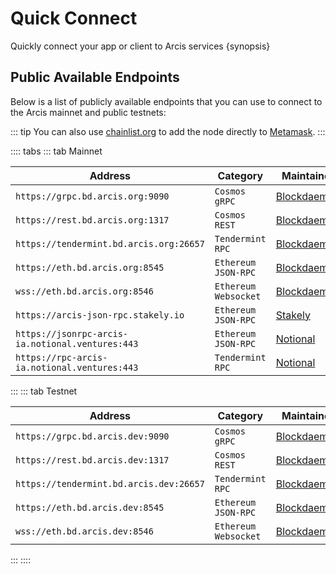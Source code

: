 <!--
order: 2
-->

# Quick Connect

Quickly connect your app or client to Arcis services {synopsis}

## Public Available Endpoints

Below is a list of publicly available endpoints that you can use to connect to the Arcis mainnet and
public testnets:

::: tip
You can also use [chainlist.org](https://chainlist.org/) to add the node directly to [Metamask](./../users/wallets/metamask.md#automatic-import).
:::

<!-- markdown-link-check-disable -->
:::: tabs
::: tab Mainnet

| Address                                          | Category               | Maintainer                              |
| ------------------------------------------------ | ---------------------- | --------------------------------------- |
| `https://grpc.bd.arcis.org:9090`                 | `Cosmos` `gRPC`        | [Blockdaemon](https://blockdaemon.com/) |
| `https://rest.bd.arcis.org:1317`                 | `Cosmos` `REST`        | [Blockdaemon](https://blockdaemon.com/) |
| `https://tendermint.bd.arcis.org:26657`          | `Tendermint` `RPC`     | [Blockdaemon](https://blockdaemon.com/) |
| `https://eth.bd.arcis.org:8545`                  | `Ethereum` `JSON-RPC`  | [Blockdaemon](https://blockdaemon.com/) |
| `wss://eth.bd.arcis.org:8546`                    | `Ethereum` `Websocket` | [Blockdaemon](https://blockdaemon.com/) |
| `https://arcis-json-rpc.stakely.io`              | `Ethereum` `JSON-RPC`  | [Stakely](https://stakely.io/)          |
| `https://jsonrpc-arcis-ia.notional.ventures:443` | `Ethereum` `JSON-RPC`  | [Notional](https://notional.finance/)   |
| `https://rpc-arcis-ia.notional.ventures:443`     | `Tendermint` `RPC`     | [Notional](https://notional.finance/)   |
:::
::: tab Testnet
<!-- markdown-link-check-disable -->

| Address                                 | Category               | Maintainer                              |
| --------------------------------------- | ---------------------- | --------------------------------------- |
| `https://grpc.bd.arcis.dev:9090`        | `Cosmos` `gRPC`        | [Blockdaemon](https://blockdaemon.com/) |
| `https://rest.bd.arcis.dev:1317`        | `Cosmos` `REST`        | [Blockdaemon](https://blockdaemon.com/) |
| `https://tendermint.bd.arcis.dev:26657` | `Tendermint` `RPC`     | [Blockdaemon](https://blockdaemon.com/) |
| `https://eth.bd.arcis.dev:8545`         | `Ethereum` `JSON-RPC`  | [Blockdaemon](https://blockdaemon.com/) |
| `wss://eth.bd.arcis.dev:8546`           | `Ethereum` `Websocket` | [Blockdaemon](https://blockdaemon.com/) |
:::
::::
